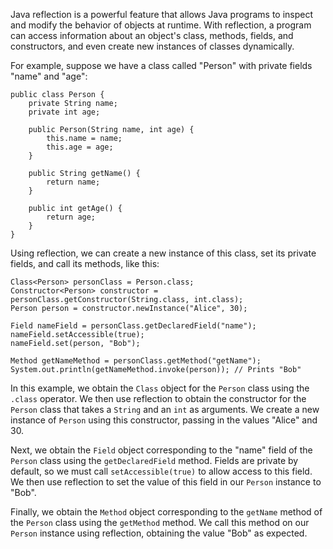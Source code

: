 

Java reflection is a powerful feature that allows Java programs to inspect and modify the behavior of objects at runtime. With reflection, a program can access information about an object's class, methods, fields, and constructors, and even create new instances of classes dynamically.

For example, suppose we have a class called "Person" with private fields "name" and "age":

```
public class Person {
    private String name;
    private int age;

    public Person(String name, int age) {
        this.name = name;
        this.age = age;
    }

    public String getName() {
        return name;
    }

    public int getAge() {
        return age;
    }
}
```

Using reflection, we can create a new instance of this class, set its private fields, and call its methods, like this:

```
Class<Person> personClass = Person.class;
Constructor<Person> constructor = personClass.getConstructor(String.class, int.class);
Person person = constructor.newInstance("Alice", 30);

Field nameField = personClass.getDeclaredField("name");
nameField.setAccessible(true);
nameField.set(person, "Bob");

Method getNameMethod = personClass.getMethod("getName");
System.out.println(getNameMethod.invoke(person)); // Prints "Bob"
```

In this example, we obtain the `Class` object for the `Person` class using the `.class` operator. We then use reflection to obtain the constructor for the `Person` class that takes a `String` and an `int` as arguments. We create a new instance of `Person` using this constructor, passing in the values "Alice" and 30.

Next, we obtain the `Field` object corresponding to the "name" field of the `Person` class using the `getDeclaredField` method. Fields are private by default, so we must call `setAccessible(true)` to allow access to this field. We then use reflection to set the value of this field in our `Person` instance to "Bob".

Finally, we obtain the `Method` object corresponding to the `getName` method of the `Person` class using the `getMethod` method. We call this method on our `Person` instance using reflection, obtaining the value "Bob" as expected.